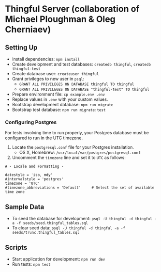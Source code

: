 # Thingful Server (collaboration of Michael Ploughman & Oleg Cherniaev)

## Setting Up

- Install dependencies: `npm install`
- Create development and test databases: `createdb thingful`, `createdb thingful-test`
- Create database user: `createuser thingful`
- Grant privileges to new user in `psql`:
  - `GRANT ALL PRIVILEGES ON DATABASE thingful TO thingful`
  - `GRANT ALL PRIVILEGES ON DATABASE "thingful-test" TO thingful`
- Prepare environment file: `cp example.env .env`
- Replace values in `.env` with your custom values.
- Bootstrap development database: `npm run migrate`
- Bootstrap test database: `npm run migrate:test`

### Configuring Postgres

For tests involving time to run properly, your Postgres database must be configured to run in the UTC timezone.

1. Locate the `postgresql.conf` file for your Postgres installation.
    - OS X, Homebrew: `/usr/local/var/postgres/postgresql.conf`
2. Uncomment the `timezone` line and set it to `UTC` as follows:

```
# - Locale and Formatting -

datestyle = 'iso, mdy'
#intervalstyle = 'postgres'
timezone = 'UTC'
#timezone_abbreviations = 'Default'     # Select the set of available time zone
```

## Sample Data

- To seed the database for development: `psql -U thingful -d thingful -a -f seeds/seed.thingful_tables.sql`
- To clear seed data: `psql -U thingful -d thingful -a -f seeds/trunc.thingful_tables.sql`

## Scripts

- Start application for development: `npm run dev`
- Run tests: `npm test`
